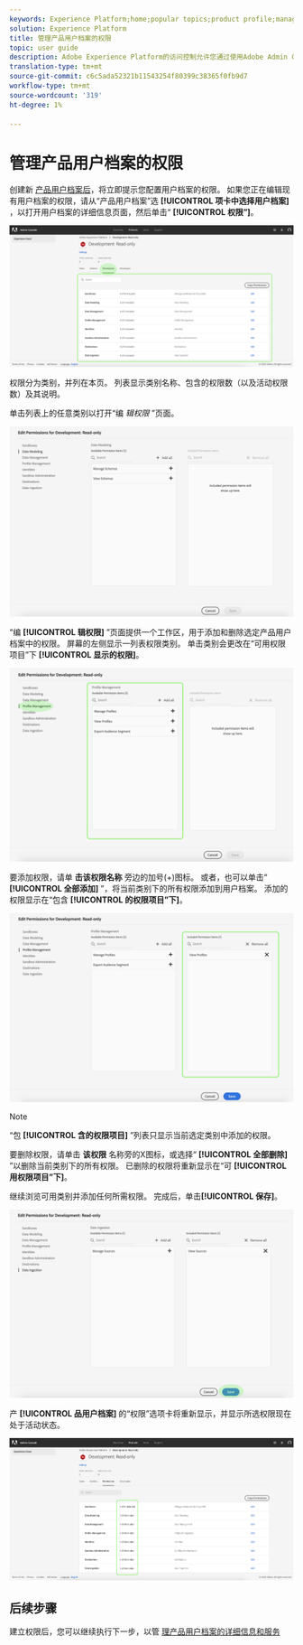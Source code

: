 ```yaml
---
keywords: Experience Platform;home;popular topics;product profile;manage permissions
solution: Experience Platform
title: 管理产品用户档案的权限
topic: user guide
description: Adobe Experience Platform的访问控制允许您通过使用Adobe Admin Console管理各种平台功能的角色和权限。 此文档用于指导如何管理平台产品用户档案的权限。
translation-type: tm+mt
source-git-commit: c6c5ada52321b11543254f80399c38365f0fb9d7
workflow-type: tm+mt
source-wordcount: '319'
ht-degree: 1%

---
```



# 管理产品用户档案的权限

创建新 [产品用户档案后](#create-a-new-product-profile)，将立即提示您配置用户档案的权限。 如果您正在编辑现有用户档案的权限，请从“产品用户档案”选 **[!UICONTROL 项卡中选择用户档案]** ，以打开用户档案的详细信息页面，然后单击“ **[!UICONTROL 权限”]**。

![用户档案权限](../images/profile-permissions.png)

权限分为类别，并列在本页。 列表显示类别名称、包含的权限数（以及活动权限数）及其说明。

单击列表上的任意类别以打开“编 *辑权限* ”页面。

![编辑权限](../images/edit-permissions.png)

“编 **[!UICONTROL 辑权限]** ”页面提供一个工作区，用于添加和删除选定产品用户档案中的权限。 屏幕的左侧显示一列表权限类别。 单击类别会更改在“可用权限项目”下 **[!UICONTROL 显示的权限]**。

![change-permissions-类别](../images/change-permissions-category.png)

要添加权限，请单 **击该权限名称** 旁边的加号(+)图标。 或者，也可以单击“ **[!UICONTROL 全部添加]** ”，将当前类别下的所有权限添加到用户档案。 添加的权限显示在“包含 **[!UICONTROL 的权限项目”下]**。

![添加权限](../images/add-permissions.png)

>[!NOTE]
>
>“包 **[!UICONTROL 含的权限项目]** ”列表只显示当前选定类别中添加的权限。

要删除权限，请单击 **该权限** 名称旁的X图标，或选择“ **[!UICONTROL 全部删除]** ”以删除当前类别下的所有权限。 已删除的权限将重新显示在“可 **[!UICONTROL 用权限项目”下]**。

继续浏览可用类别并添加任何所需权限。 完成后，单击&#x200B;**[!UICONTROL 保存]**。

![权限完成](../images/permissions-finish.png)

产 **[!UICONTROL 品用户档案]** 的“权限”选项卡将重新显示，并显示所选权限现在处于活动状态。

![添加的权限](../images/added-permissions.png)

## 后续步骤

建立权限后，您可以继续执行下一步，以管 [理产品用户档案的详细信息和服务](details-and-services.md)